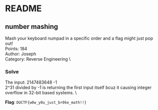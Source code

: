 # README

## number mashing

Mash your keyboard numpad in a specific order and a flag might just pop out! \
Points: 184 \
Author: Joseph \
Category: Reverse Engineering \

### Solve

The input: 2147483648 -1 \
2^31 divided by -1 is returning the first input itself bcuz it causing integer overflow in 32-bit based systems. \

**Flag**: `DUCTF{w0w_y0u_just_br0ke_math!!}`
